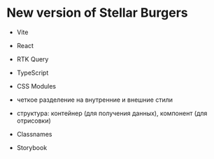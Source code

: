 # New version of Stellar Burgers

- Vite
- React
- RTK Query
- TypeScript
- CSS Modules

- четкое разделение на внутренние и внешние стили
- структура: контейнер (для получения данных), компонент (для отрисовки)

- Classnames
- Storybook
